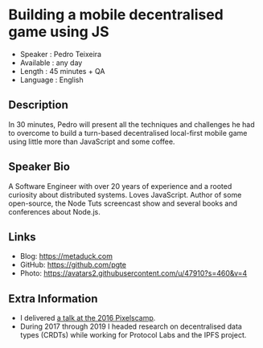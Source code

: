 
Building a mobile decentralised game using JS
=================================================

* Speaker   : Pedro Teixeira
* Available : any day
* Length    : 45 minutes + QA
* Language  : English

Description
-----------

In 30 minutes, Pedro will present all the techniques and challenges he had to overcome to build a turn-based decentralised local-first mobile game using little more than JavaScript and some coffee.

Speaker Bio
-----------

A Software Engineer with over 20 years of experience and a rooted curiosity about distributed systems. Loves JavaScript. Author of some open-source, the Node Tuts screencast show and several books and conferences about Node.js.

Links
-----

* Blog: https://metaduck.com
* GitHub: https://github.com/pgte
* Photo: https://avatars2.githubusercontent.com/u/47910?s=460&v=4

Extra Information
-----------------

* I delivered [a talk at the 2016 Pixelscamp](https://avatars2.githubusercontent.com/u/47910?s=460&v=4).
* During 2017 through 2019 I headed research on decentralised data types (CRDTs) while working for Protocol Labs and the IPFS project.
